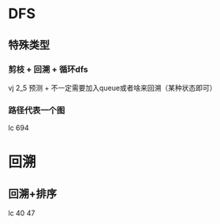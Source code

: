 # DFS
## 特殊类型
### 剪枝 + 回溯 + 循环dfs
vj 2_5 预测 + 不一定需要加入queue或者啥来回溯（某种状态即可） 
### 路径代表一个图
lc 694

# 回溯
## 回溯+排序
lc 40 47